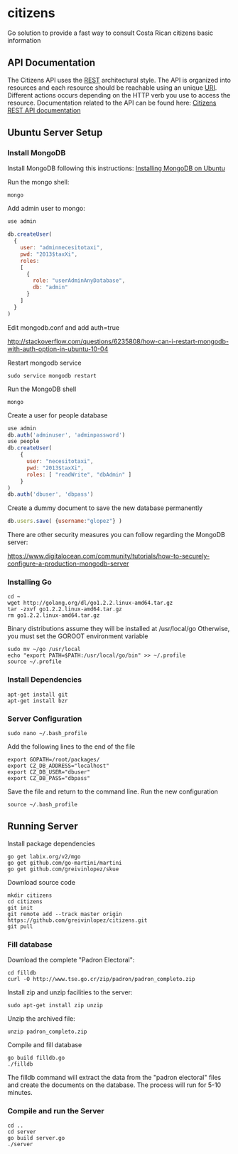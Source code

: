 citizens
========

Go solution to provide a fast way to consult Costa Rican citizens basic information

## API Documentation

The Citizens API uses the [REST](http://en.wikipedia.org/wiki/Representational_state_transfer) architectural style.  The API is organized into resources and each resource should be reachable using an unique [URI](http://en.wikipedia.org/wiki/Uniform_resource_identifier).  Different actions occurs depending on the HTTP verb you use to access the resource.  Documentation related to the API can be found here: [Citizens REST API documentation](https://docs.google.com/document/d/1le3ha4-xpwngwl1NQEHjQJjm55fH2f4rSKvWHttXBOA/)

## Ubuntu Server Setup

### Install MongoDB

Install MongoDB following this instructions: [Installing MongoDB on Ubuntu](https://www.digitalocean.com/community/tutorials/how-to-install-mongodb-on-ubuntu-12-04)

Run the mongo shell:

```console
mongo
```

Add admin user to mongo:

```javascript
use admin

db.createUser(
  {
    user: "adminnecesitotaxi",
    pwd: "2013$taxXi",
    roles:
    [
      {
        role: "userAdminAnyDatabase",
        db: "admin"
      }
    ]
  }
)
```

Edit mongodb.conf and add auth=true

http://stackoverflow.com/questions/6235808/how-can-i-restart-mongodb-with-auth-option-in-ubuntu-10-04

Restart mongodb service

```console
sudo service mongodb restart
```

Run the MongoDB shell

```console
mongo
```

Create a user for people database

```javascript
use admin
db.auth('adminuser', 'adminpassword')
use people
db.createUser(
    {
      user: "necesitotaxi",
      pwd: "2013$taxXi",
      roles: [ "readWrite", "dbAdmin" ]
    }
)
db.auth('dbuser', 'dbpass')
```

Create a dummy document to save the new database permanently

```javascript
db.users.save( {username:"glopez"} )
```

There are other security measures you can follow regarding the MongoDB server:

https://www.digitalocean.com/community/tutorials/how-to-securely-configure-a-production-mongodb-server

### Installing Go

```console
cd ~
wget http://golang.org/dl/go1.2.2.linux-amd64.tar.gz
tar -zxvf go1.2.2.linux-amd64.tar.gz
rm go1.2.2.linux-amd64.tar.gz
```

Binary distributions assume they will be installed at /usr/local/go Otherwise, you must set the GOROOT environment variable

```console
sudo mv ~/go /usr/local
echo "export PATH=$PATH:/usr/local/go/bin" >> ~/.profile
source ~/.profile
```

### Install Dependencies

```console
apt-get install git
apt-get install bzr
```

### Server Configuration

```console
sudo nano ~/.bash_profile
```

Add the following lines to the end of the file

```console
export GOPATH=/root/packages/
export CZ_DB_ADDRESS="localhost"
export CZ_DB_USER="dbuser"
export CZ_DB_PASS="dbpass"
```

Save the file and return to the command line.  Run the new configuration

```console
source ~/.bash_profile
```

## Running Server

Install package dependencies

```console
go get labix.org/v2/mgo
go get github.com/go-martini/martini
go get github.com/greivinlopez/skue
```

Download source code

```console
mkdir citizens
cd citizens
git init
git remote add --track master origin https://github.com/greivinlopez/citizens.git
git pull
```

### Fill database

Download the complete "Padron Electoral":

```console
cd filldb
curl -O http://www.tse.go.cr/zip/padron/padron_completo.zip
```

Install zip and unzip facilities to the server:

```console
sudo apt-get install zip unzip
```

Unzip the archived file:

```console
unzip padron_completo.zip
```

Compile and fill database

```console
go build filldb.go
./filldb
```

The filldb command will extract the data from the "padron electoral" files and create the documents on the database. The process will run for 5-10 minutes.

### Compile and run the Server

```console
cd ..
cd server
go build server.go
./server
```

